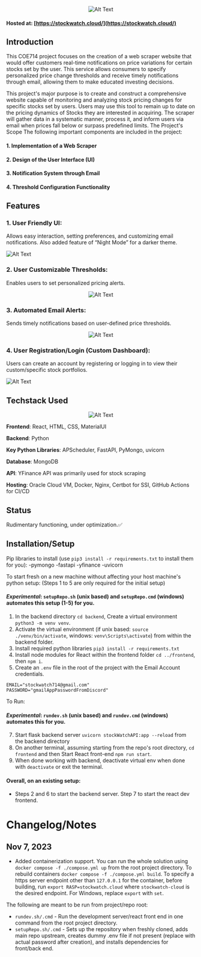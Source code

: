<p align="center">
  <img src="https://i.imgur.com/TFXqYDa.jpeg" alt="Alt Text">
</p>


#### Hosted at: [https://stockwatch.cloud/](https://stockwatch.cloud/)

## Introduction
This COE714 project focuses on the creation of a web scraper website that would offer customers real-time notifications on price variations for certain stocks set by the user. This service allows consumers to specify personalized price change thresholds and receive timely notifications through email, allowing them to make educated investing decisions.

This project's major purpose is to create and construct a comprehensive website capable of monitoring and analyzing stock pricing changes for specific stocks set by users. Users may use this tool to remain up to date on the pricing dynamics of Stocks they are interested in acquiring. The scraper will gather data in a systematic manner, process it, and inform users via email when prices fall below or surpass predefined limits.
The Project's Scope
The following important components are included in the project:
#### 1. Implementation of a Web Scraper
#### 2. Design of the User Interface (UI)
#### 3. Notification System through Email
#### 4. Threshold Configuration Functionality

## Features

### 1. User Friendly UI:  
Allows easy interaction, setting preferences, and customizing email notifications. Also added feature of “Night Mode” for a darker theme.

![Alt Text](https://i.imgur.com/rETGyCS.jpg)

### 2. User Customizable Thresholds:  
Enables users to set personalized pricing alerts.

<div align="center">
  <img src="https://imgur.com/Aqa0WeP.jpg" alt="Alt Text">
</div>


### 3. Automated Email Alerts: 
Sends timely notifications based on user-defined price thresholds.

<div align="center">
  <img src="https://imgur.com/hHMHDb8.jpg" alt="Alt Text">
</div>

### 4. User Registration/Login (Custom Dashboard):  
Users can create an account by registering or logging in to view their custom/specific stock portfolios.

![Alt Text](https://i.imgur.com/rETGyCS.jpg)

## Techstack Used

<div align="center">
  <img src="https://imgur.com/UJZRliF.jpg" alt="Alt Text">
</div>

**Frontend**: React, HTML, CSS, MaterialUI

**Backend**: Python

**Key Python Libraries**: APScheduler, FastAPI, PyMongo, uvicorn

**Database**: MongoDB

**API**: YFinance API was primarily used for stock scraping

**Hosting**: Oracle Cloud VM, Docker, Nginx, Certbot for SSI, GitHub Actions for CI/CD


## Status
Rudimentary functioning, under optimization.✅


## Installation/Setup
Pip libraries to install (use `pip3 install -r requirements.txt` to install them for you): 
-pymongo
-fastapi
-yfinance
-uvicorn

To start fresh on a new machine without affecting your host machine's python setup:
(Steps 1 to 5 are only required for the initial setup)
#### *Experimental*: `setupRepo.sh` (unix based) and `setupRepo.cmd` (windows) automates this setup (1-5) for you.
1. In the backend directory `cd backend`, Create a virtual environment `python3 -m venv venv`.
2. Activate the virtual environment (if unix based: `source ./venv/bin/activate`, windows: `venv\Scripts\activate`) from within the backend folder.
3. Install required python libraries `pip3 install -r requirements.txt`
4. Install node modules for React within the frontend folder `cd ../frontend`, then `npm i`.
5. Create an `.env` file in the root of the project with the Email Account credentials.
```
EMAIL="stockwatch714@gmail.com"
PASSWORD="gmailAppPasswordFromDiscord"
```
To Run: 
#### *Experimental*: `rundev.sh` (unix based) and `rundev.cmd` (windows) automates this for you.
7. Start flask backend server `uvicorn stockWatchAPI:app --reload` from the backend directory
8. On another terminal, assuming starting from the repo's root directory, `cd frontend` and then Start React front-end `npm run start`.
9. When done working with backend, deactivate virtual env when done with `deactivate` or exit the terminal.

#### Overall, on an existing setup:
- Steps 2 and 6 to start the backend server. Step 7 to start the react dev frontend. 

# Changelog/Notes
## Nov 7, 2023
- Added containerization support. You can run the whole solution using `docker compose -f ./compose.yml up` from the root project directory. To rebuild containers `docker compose -f ./compose.yml build`. To specify a https server endpoint other than `127.0.0.1` for the container, before building, run `export RASP=stockwatch.cloud` where `stockwatch-cloud` is the desired endpoint. For Windows, replace `export` with `set`.

The following are meant to be run from project/repo root:
- `rundev.sh/.cmd` - Run the development server/react front end in one command from the root project directory.
- `setupRepo.sh/.cmd` - Sets up the repository when freshly cloned, adds main repo upstream, creates dummy .env file if not present (replace with actual password after creation), and installs dependencies for front/back end.
